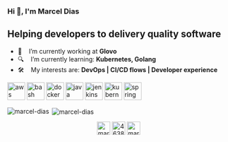 ### Hi 👋, I'm Marcel Dias
## Helping developers to delivery quality software

- :rocket: &nbsp;&nbsp; I’m currently working at **Glovo**
- :mag: &nbsp;&nbsp; I’m currently learning: **Kubernetes, Golang**
- :hammer_and_wrench: &nbsp;&nbsp; My interests are: **DevOps | CI/CD flows | Developer experience**

<p align="left">
  <img src="https://devicons.github.io/devicon/devicon.git/icons/amazonwebservices/amazonwebservices-original-wordmark.svg" alt="aws" width="40" height="40"/>       <img src="https://www.vectorlogo.zone/logos/gnu_bash/gnu_bash-icon.svg" alt="bash" width="40" height="40"/>
  <img src="https://devicons.github.io/devicon/devicon.git/icons/docker/docker-original-wordmark.svg" alt="docker" width="40" height="40"/>
  <img src="https://devicons.github.io/devicon/devicon.git/icons/java/java-original-wordmark.svg" alt="java" width="40" height="40"/>
  <img src="https://www.vectorlogo.zone/logos/jenkins/jenkins-icon.svg" alt="jenkins" width="40" height="40"/>
  <img src="https://www.vectorlogo.zone/logos/kubernetes/kubernetes-icon.svg" alt="kubernetes" width="40" height="40"/>
  <img src="https://www.vectorlogo.zone/logos/springio/springio-icon.svg" alt="spring" width="40" height="40"/>
</p>
<p>
  <img align="left" src="https://github-readme-stats.vercel.app/api/top-langs/?username=marcel-dias&layout=compact&hide=html" alt="marcel-dias" />
</p>

<p>&nbsp;<img align="center" src="https://github-readme-stats.vercel.app/api?username=marcel-dias&show_icons=true" alt="marcel-dias" /></p>

<p align="center">
<a href="https://linkedin.com/in/marceldias" target="blank"><img align="center" src="https://cdn.jsdelivr.net/npm/simple-icons@3.0.1/icons/linkedin.svg" alt="marceldias" height="30" width="30" /></a>
<a href="https://stackoverflow.com/users/4638693" target="blank"><img align="center" src="https://cdn.jsdelivr.net/npm/simple-icons@3.0.1/icons/stackoverflow.svg" alt="4638693" height="30" width="30" /></a>
<a href="https://instagram.com/marceldiass" target="blank"><img align="center" src="https://cdn.jsdelivr.net/npm/simple-icons@3.0.1/icons/instagram.svg" alt="marceldiass" height="30" width="30" /></a>
</p>
